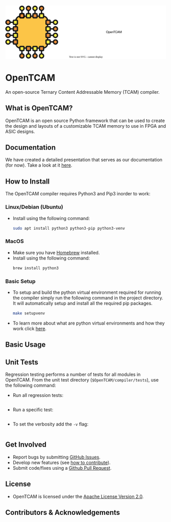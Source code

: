 ![opentcam logo](images/opentcam_logo.svg)
<!-- ![opentcam logo](images/opentcam_logo.jpg) -->

<!-- insert badges here -->
<!-- python -->
<!-- license -->
<!-- commits -->
<!-- PRs -->
<!-- forks -->

# OpenTCAM
An open-source Ternary Content Addressable Memory (TCAM) compiler.

## What is OpenTCAM?
<!-- introduction -->
OpenTCAM is an open source Python framework that can be used to create the design and layouts of a customizable TCAM memory to use in FPGA and ASIC designs. 
<!-- OpenTCAM supports integration in both commercial and open-source flows with both predictive and fabricable technologies. -->

## Documentation
<!-- links to documentation and FAQ -->
We have created a detailed presentation that serves as our documentation (for now). Take a look at it [here]().

## How to Install
The OpenTCAM compiler requires Python3 and Pip3 inorder to work:

### Linux/Debian (Ubuntu)
-   Install using the following command:
    ```bash
    sudo apt install python3 python3-pip python3-venv
    ```

### MacOS
-   Make sure you have [Homebrew](https://brew.sh/) installed.
-   Install using the following command:
    ```zsh
    brew install python3
    ```

### Basic Setup
- To setup and build the python virtual environment required for running the compiler simply run the following command in the project directory. It will automatically setup and install all the required pip packages.
    ```bash
    make setupvenv
    ```
-   To learn more about what are python virtual environments and how they work click [here](https://realpython.com/python-virtual-environments-a-primer/).

## Basic Usage
<!-- explain how to run and simulate the opentcam code -->

## Unit Tests
<!-- explain how to run and simulate the opentcam tests -->
Regression testing performs a number of tests for all modules in OpenTCAM. From the unit test directory (`$OpenTCAM/compiler/tests`), use the following command:
-   Run all regression tests:
    ```bash
    ```
-   Run a specific test:
    ```bash
    ```
-   To set the verbosity add the `-v` flag:
    ```bash
    ```

## Get Involved
-   Report bugs by submitting [GitHub Issues](https://github.com/merledu/OpenTcam/issues).
-   Develop new features (see [how to contribute](https://github.com/merledu/OpenTcam/master/CONTRIBUTING.md)).
-   Submit code/fixes using a [Github Pull Request](https://github.com/merledu/OpenTcam/pulls).

## License
-   OpenTCAM is licensed under the [Apache License Version 2.0](https://www.apache.org/licenses/LICENSE-2.0).

## Contributors & Acknowledgements
<!-- -   [Dr. Ali Ahmed](https://github.com/aliahmedphd) is the -->
<!-- -   [Usman Siddique](https://github.com/usman1515) is the  -->
<!-- -   [Sajjad Ahmed](https://github.com/sajjadahmed677) is the -->

<!-- If I forgot to add you, please let me know! -->